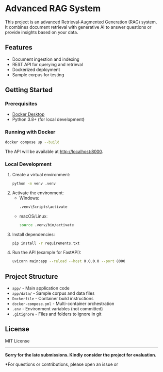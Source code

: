 # Advanced RAG System

This project is an advanced Retrieval-Augmented Generation (RAG) system. It combines document retrieval with generative AI to answer questions or provide insights based on your data.

## Features

- Document ingestion and indexing
- REST API for querying and retrieval
- Dockerized deployment
- Sample corpus for testing

## Getting Started

### Prerequisites

- [Docker Desktop](https://www.docker.com/products/docker-desktop/)
- Python 3.8+ (for local development)

### Running with Docker

```sh
docker compose up --build
```

The API will be available at [http://localhost:8000](http://localhost:8000).

### Local Development

1. Create a virtual environment:
    ```sh
    python -m venv .venv
    ```
2. Activate the environment:
    - Windows:
      ```sh
      .venv\Scripts\activate
      ```
    - macOS/Linux:
      ```sh
      source .venv/bin/activate
      ```
3. Install dependencies:
    ```sh
    pip install -r requirements.txt
    ```
4. Run the API (example for FastAPI):
    ```sh
    uvicorn main:app --reload --host 0.0.0.0 --port 8000
    ```

## Project Structure

- `app/` - Main application code
- `app/data/` - Sample corpus and data files
- `Dockerfile` - Container build instructions
- `docker-compose.yml` - Multi-container orchestration
- `.env` - Environment variables (not committed)
- `.gitignore` - Files and folders to ignore in git

## License

MIT License

---

**Sorry for the late submissions. Kindly consider the project for evaluation.**

*For questions or contributions, please open an issue or